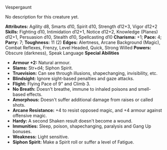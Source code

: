 Vespergaunt

No description for this creature yet.

**Attributes:** Agility d8, Smarts d10, Spirit d10, Strength d12+3,
Vigor d12+2
**Skills:** Fighting d10, Intimidation d12+1, Notice d12+2, Knowledge
(Planes) d12+1, Persuasion d10, Stealth d10, Spellcasting d10
**Charisma:** +1; **Pace:** 4; **Parry:** 7; **Toughness:** 11 (2)
**Edges:** Alertness, Arcane Background (Magic), Combat Reflexes,
Frenzy, Level Headed, Quick, Strong Willed
**Powers:** Obscure (darkness), Speak Language
**Special Abilities**
- **Armour +2:** Natural armour.
- **Slams:** Str+d4; Siphon Spirit.
- **Truevision:** Can see through illusions, shapechanging,
invisibility, etc.
- **Blindsight:** Ignore sight-based penalties and gaze attacks.
- **Flight:** Flying Pace of 9" and Climb 3.
- **No Breath:** Doesn't breathe, immune to inhaled poisons and
smell-based effects.
- **Amorphous:** Doesn't suffer additional damage from raises or called
shots.
- **Arcane Resistance:** +4 to resist opposed magic, and +4 armour
against offensive magic.
- **Hardy:** A second Shaken result doesn't become a wound.
- **Immunities:** Sleep, poison, shapechanging, paralysis and Gang Up
bonuses.
- **Weakness:** Light sensitive.
- **Siphon Spirit:** Make a Spirit roll or suffer a level of Fatigue.

